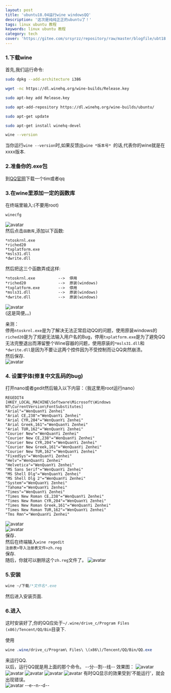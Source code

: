 ```yaml
---
layout: post
title: 'ubuntu18.04运行wine windowsQQ'
description: '这次是纯纯正正的ubuntu了！'
tags: linux ubuntu 教程
keywords: linux ubuntu 教程
category: tech
cover: 'https://gitee.com/srsyrzz/repository/raw/master/blogfile/ubt18.04/Screenshot%20from%202018-06-16%2019-32-41.png'
---
```

### 1.下载wine
首先,我们运行命令:
```bash
sudo dpkg --add-architecture i386
```
```bash
wget -nc https://dl.winehq.org/wine-builds/Release.key
```
```bash
sudo apt-key add Release.key
```
```bash
sudo apt-add-repository https://dl.winehq.org/wine-builds/ubuntu/
```
```bash
sudo apt-get update
```
```bash
sudo apt-get install winehq-devel
```
```bash
wine --version
```
当你运行`wine --version`时,如果反馈出`wine *版本号* `的话,代表你的wine就是在xxxx版本.  
  
### 2.准备你的.exe包
到[QQ官网](https://im.qq.com)下载一个tim或者qq
### 3.在wine里添加一定的函数库
在终端里输入:(不要用root)
```bash
winecfg
```
![avatar](https://gitee.com/srsyrzz/repository/raw/master/blogfile/ubt18.04qq/2018-06-19%2000-28-55%20%E7%9A%84%E5%B1%8F%E5%B9%95%E6%88%AA%E5%9B%BE.png)  
然后点击`函数库`,添加以下函数:
```WindowsRun
*ntoskrnl.exe
*riched20
*txplatform.exe
*msls31.dll
*dwrite.dll
```
然后把这三个函数弄成这样:  
```default
*ntoskrnl.exe          -->  停用
*riched20              -->  原装(windows)
*txplatform.exe        -->  停用
*msls31.dll            -->  原装(windows)
*dwrite.dll            -->  原装(windows)
```
![avatar](https://img.ithome.com/newsuploadfiles/2017/5/20170503_130210_364.jpg)  
(这是简便。。)  
  
亲测：  
停用`ntoskrnl.exe`是为了解决无法正常启动QQ的问题，使用原装windows的`riched20`是为了规避无法输入用户名的Bug，停用`txplatform.exe`是为了避免QQ无法完整退出而滞留整个Wine容器的问题，使用原装的`*msls31.dll`和`*dwrite.dll`是因为不要让这两个控件因为不受控制而让QQ突然崩溃。  
然后保存.  
![avatar](https://gitee.com/srsyrzz/repository/raw/master/blogfile/ubt18.04qq/2018-06-19%2000-31-03%20%E7%9A%84%E5%B1%8F%E5%B9%95%E6%88%AA%E5%9B%BE.png)  
### 4. 设置字体(修复中文乱码的bug)
打开nano或者gedit然后输入以下内容：（我这里用root运行nano）
```regedit
REGEDIT4
[HKEY_LOCAL_MACHINE\Software\Microsoft\Windows NT\CurrentVersion\FontSubstitutes]
"Arial"="WenQuanYi Zenhei"
"Arial CE,238"="WenQuanYi Zenhei"
"Arial CYR,204"="WenQuanYi Zenhei"
"Arial Greek,161"="WenQuanYi Zenhei"
"Arial TUR,162"="WenQuanYi Zenhei"
"Courier New"="WenQuanYi Zenhei"
"Courier New CE,238"="WenQuanYi Zenhei"
"Courier New CYR,204"="WenQuanYi Zenhei"
"Courier New Greek,161"="WenQuanYi Zenhei"
"Courier New TUR,162"="WenQuanYi Zenhei"
"FixedSys"="WenQuanYi Zenhei"
"Helv"="WenQuanYi Zenhei"
"Helvetica"="WenQuanYi Zenhei"
"MS Sans Serif"="WenQuanYi Zenhei"
"MS Shell Dlg"="WenQuanYi Zenhei"
"MS Shell Dlg 2"="WenQuanYi Zenhei"
"System"="WenQuanYi Zenhei"
"Tahoma"="WenQuanYi Zenhei"
"Times"="WenQuanYi Zenhei"
"Times New Roman CE,238"="WenQuanYi Zenhei"
"Times New Roman CYR,204"="WenQuanYi Zenhei"
"Times New Roman Greek,161"="WenQuanYi Zenhei"
"Times New Roman TUR,162"="WenQuanYi Zenhei"
"Tms Rmn"="WenQuanYi Zenhei"
```
![avatar](https://gitee.com/srsyrzz/repository/raw/master/blogfile/ubt18.04qq/2018-06-19%2000-31-38%20%E7%9A%84%E5%B1%8F%E5%B9%95%E6%88%AA%E5%9B%BE.png)  
![avatar](https://gitee.com/srsyrzz/repository/raw/master/blogfile/ubt18.04qq/2018-06-19%2000-32-47%20%E7%9A%84%E5%B1%8F%E5%B9%95%E6%88%AA%E5%9B%BE.png)  
保存．  
然后在终端输入`wine regedit`  
`注册表>导入注册表文件>zh.reg`  
保存.  
随后，你就可以删除这个`zh.reg`文件了。
![avatar](https://gitee.com/srsyrzz/repository/raw/master/blogfile/ubt18.04qq/2018-06-19%2000-34-32%20%E7%9A%84%E5%B1%8F%E5%B9%95%E6%88%AA%E5%9B%BE.png)
### 5.安装
```css
wine ~/下载/*文件名*.exe
```
然后进入安装页面.
### 6.进入
这时安装好了,你的QQ应处于`~/.wine/drive_c/Program Files (x86)/Tencent/QQ/Bin`目录下.  
  
使用
```css
wine .wine/drive_c/Program\ Files\ \(x86\)/Tencent/QQ/Bin/QQ.exe
```
来运行QQ.  
以后，运行QQ就是用上面的那个命令。
--分--割--线--
效果图：
![avatar](https://gitee.com/srsyrzz/repository/raw/master/blogfile/ubt18.04qq/2018-06-19%2000-35-12%20%E7%9A%84%E5%B1%8F%E5%B9%95%E6%88%AA%E5%9B%BE.png)
![avatar](https://gitee.com/srsyrzz/repository/raw/master/blogfile/ubt18.04qq/2018-06-19%2000-35-21%20%E7%9A%84%E5%B1%8F%E5%B9%95%E6%88%AA%E5%9B%BE.png)
![avatar](https://gitee.com/srsyrzz/repository/raw/master/blogfile/ubt18.04qq/2018-06-19%2000-35-36%20%E7%9A%84%E5%B1%8F%E5%B9%95%E6%88%AA%E5%9B%BE.png)
![avatar](https://gitee.com/srsyrzz/repository/raw/master/blogfile/ubt18.04qq/2018-06-19%2000-35-47%20%E7%9A%84%E5%B1%8F%E5%B9%95%E6%88%AA%E5%9B%BE.png)
![avatar](https://gitee.com/srsyrzz/repository/raw/master/blogfile/ubt18.04qq/2018-06-19%2000-37-00%20%E7%9A%84%E5%B1%8F%E5%B9%95%E6%88%AA%E5%9B%BE.png)
有时QQ显示的效果受到'不能运行'，就会出现错误。  
![avatar](https://gitee.com/srsyrzz/repository/raw/master/blogfile/ubt18.04qq/2018-06-19%2000-40-18%20%E7%9A%84%E5%B1%8F%E5%B9%95%E6%88%AA%E5%9B%BE.png)
--e--n--d--

